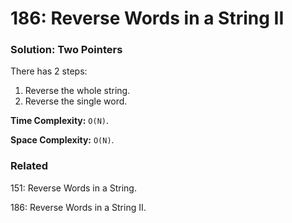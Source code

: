 # 186: Reverse Words in a String II

### Solution: Two Pointers
There has 2 steps:
1. Reverse the whole string.
2. Reverse the single word.

**Time Complexity:** `O(N)`.

**Space Complexity:** `O(N)`.

### Related
151: Reverse Words in a String.

186: Reverse Words in a String II.
